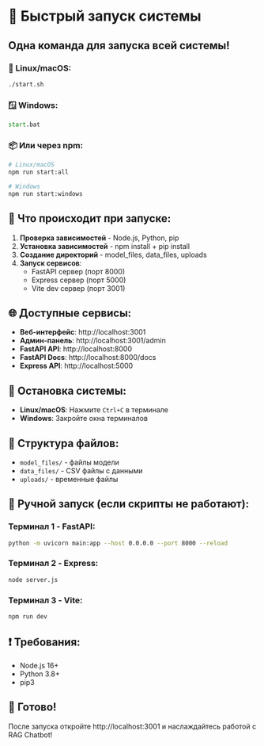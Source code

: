 # 🚀 Быстрый запуск системы

## Одна команда для запуска всей системы!

### 🐧 Linux/macOS:
```bash
./start.sh
```

### 🪟 Windows:
```cmd
start.bat
```

### 📦 Или через npm:
```bash
# Linux/macOS
npm run start:all

# Windows
npm run start:windows
```

## 🎯 Что происходит при запуске:

1. **Проверка зависимостей** - Node.js, Python, pip
2. **Установка зависимостей** - npm install + pip install
3. **Создание директорий** - model_files, data_files, uploads
4. **Запуск сервисов**:
   - FastAPI сервер (порт 8000)
   - Express сервер (порт 5000)
   - Vite dev сервер (порт 3001)

## 🌐 Доступные сервисы:

- **Веб-интерфейс**: http://localhost:3001
- **Админ-панель**: http://localhost:3001/admin
- **FastAPI API**: http://localhost:8000
- **FastAPI Docs**: http://localhost:8000/docs
- **Express API**: http://localhost:5000

## 🛑 Остановка системы:

- **Linux/macOS**: Нажмите `Ctrl+C` в терминале
- **Windows**: Закройте окна терминалов

## 📁 Структура файлов:

- `model_files/` - файлы модели
- `data_files/` - CSV файлы с данными
- `uploads/` - временные файлы

## 🔧 Ручной запуск (если скрипты не работают):

### Терминал 1 - FastAPI:
```bash
python -m uvicorn main:app --host 0.0.0.0 --port 8000 --reload
```

### Терминал 2 - Express:
```bash
node server.js
```

### Терминал 3 - Vite:
```bash
npm run dev
```

## ❗ Требования:

- Node.js 16+
- Python 3.8+
- pip3

## 🎉 Готово!

После запуска откройте http://localhost:3001 и наслаждайтесь работой с RAG Chatbot!

